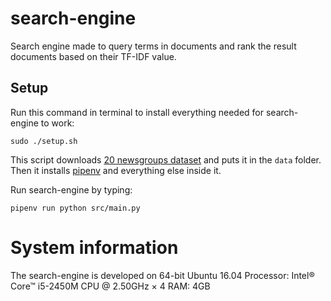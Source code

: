 # search-engine
Search engine made to query terms in documents and rank the result documents based on their TF-IDF value.

## Setup
Run this command in terminal to install everything needed for search-engine to work:

`sudo ./setup.sh`

This script downloads [20 newsgroups dataset](http://qwone.com/~jason/20Newsgroups/) and puts it in the `data` folder. Then it  installs [pipenv](https://robots.thoughtbot.com/how-to-manage-your-python-projects-with-pipenv) and everything else inside it.

Run search-engine by typing:

`pipenv run python src/main.py`

# System information
The search-engine is developed on 64-bit Ubuntu 16.04
Processor: Intel® Core™ i5-2450M CPU @ 2.50GHz × 4
RAM: 4GB
